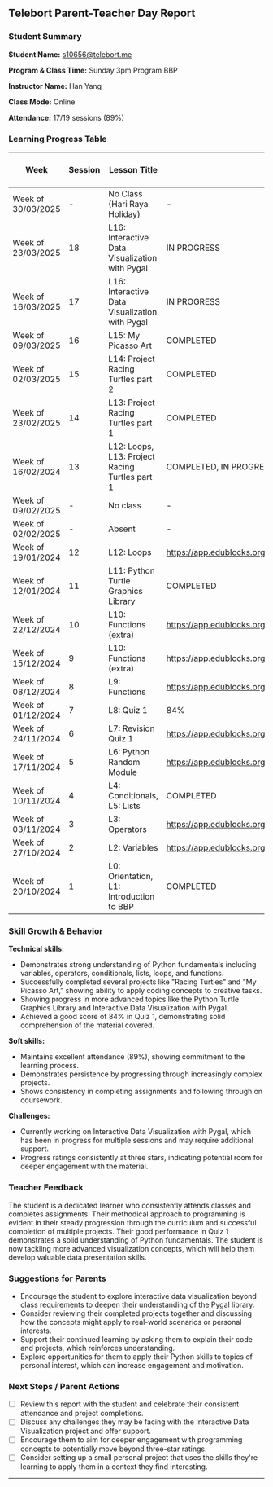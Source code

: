 ## Telebort Parent-Teacher Day Report

### Student Summary
**Student Name:** s10656@telebort.me

**Program & Class Time:** Sunday 3pm Program BBP

**Instructor Name:** Han Yang

**Class Mode:** Online

**Attendance:** 17/19 sessions (89%)


### Learning Progress Table

| Week | Session | Lesson Title | Submission Link/Score | Exit Ticket Score | Progress Rating |
|------|---------|-------------|------------------------|------------------|-----------------|
| Week of 30/03/2025 | - | No Class (Hari Raya Holiday) | - | - | ☆☆☆☆☆ |
| Week of 23/03/2025 | 18 | L16: Interactive Data Visualization with Pygal | IN PROGRESS | - | ★★★☆☆ |
| Week of 16/03/2025 | 17 | L16: Interactive Data Visualization with Pygal | IN PROGRESS | - | ★★★☆☆ |
| Week of 09/03/2025 | 16 | L15: My Picasso Art | COMPLETED | - | ★★★☆☆ |
| Week of 02/03/2025 | 15 | L14: Project Racing Turtles part 2 | COMPLETED | - | ★★★☆☆ |
| Week of 23/02/2025 | 14 | L13: Project Racing Turtles part 1 | COMPLETED | - | ★★★☆☆ |
| Week of 16/02/2024 | 13 | L12: Loops, L13: Project Racing Turtles part 1 | COMPLETED, IN PROGRESS | - | ★★★☆☆ |
| Week of 09/02/2025 | - | No class | - | - | ☆☆☆☆☆ |
| Week of 02/02/2025 | - | Absent | - | - | ☆☆☆☆☆ |
| Week of 19/01/2024 | 12 | L12: Loops | https://app.edublocks.org/project/mr6vnw0FNoX4nP3tfOgoKEosrRq1/s96nILh3Fxt9mgGScqpZ | - | ★★★☆☆ |
| Week of 12/01/2024 | 11 | L11: Python Turtle Graphics Library | COMPLETED | - | ★★★☆☆ |
| Week of 22/12/2024 | 10 | L10: Functions (extra) | https://app.edublocks.org/project/mr6vnw0FNoX4nP3tfOgoKEosrRq1/2ofKk4zhIyX93yrHpRSC | - | ★★★☆☆ |
| Week of 15/12/2024 | 9 | L10: Functions (extra) | https://app.edublocks.org/project/mr6vnw0FNoX4nP3tfOgoKEosrRq1/2ofKk4zhIyX93yrHpRSC | - | ★★★☆☆ |
| Week of 08/12/2024 | 8 | L9: Functions | https://app.edublocks.org/project/mr6vnw0FNoX4nP3tfOgoKEosrRq1/DdqeNgE06UeTiVQ00gpf | - | ★★★☆☆ |
| Week of 01/12/2024 | 7 | L8: Quiz 1 | 84% | - | ★★★☆☆ |
| Week of 24/11/2024 | 6 | L7: Revision Quiz 1 | https://app.edublocks.org/project/mr6vnw0FNoX4nP3tfOgoKEosrRq1/e9Kx3D854dZNgUNnSGiK | - | ★★★☆☆ |
| Week of 17/11/2024 | 5 | L6: Python Random Module | https://app.edublocks.org/project/mr6vnw0FNoX4nP3tfOgoKEosrRq1/wAi9HWP0mX554t0EkN1c | - | ★★★☆☆ |
| Week of 10/11/2024 | 4 | L4: Conditionals, L5: Lists | COMPLETED | - | ★★★☆☆ |
| Week of 03/11/2024 | 3 | L3: Operators | https://app.edublocks.org/project/mr6vnw0FNoX4nP3tfOgoKEosrRq1/O9pC6h51XggJHwgct0Vi | - | ★★★☆☆ |
| Week of 27/10/2024 | 2 | L2: Variables | https://app.edublocks.org/project/cTMhKcuGUBN4hW7yCZb1v42zL2l2/ujPsYiBiCu6kMA1C8pwv | - | ★★★☆☆ |
| Week of 20/10/2024 | 1 | L0: Orientation, L1: Introduction to BBP | COMPLETED | - | ★★★☆☆ |

### Skill Growth & Behavior

**Technical skills:**
* Demonstrates strong understanding of Python fundamentals including variables, operators, conditionals, lists, loops, and functions.
* Successfully completed several projects like "Racing Turtles" and "My Picasso Art," showing ability to apply coding concepts to creative tasks.
* Showing progress in more advanced topics like the Python Turtle Graphics Library and Interactive Data Visualization with Pygal.
* Achieved a good score of 84% in Quiz 1, demonstrating solid comprehension of the material covered.

**Soft skills:**
* Maintains excellent attendance (89%), showing commitment to the learning process.
* Demonstrates persistence by progressing through increasingly complex projects.
* Shows consistency in completing assignments and following through on coursework.

**Challenges:**
* Currently working on Interactive Data Visualization with Pygal, which has been in progress for multiple sessions and may require additional support.
* Progress ratings consistently at three stars, indicating potential room for deeper engagement with the material.

### Teacher Feedback

The student is a dedicated learner who consistently attends classes and completes assignments. Their methodical approach to programming is evident in their steady progression through the curriculum and successful completion of multiple projects. Their good performance in Quiz 1 demonstrates a solid understanding of Python fundamentals. The student is now tackling more advanced visualization concepts, which will help them develop valuable data presentation skills.

### Suggestions for Parents

* Encourage the student to explore interactive data visualization beyond class requirements to deepen their understanding of the Pygal library.
* Consider reviewing their completed projects together and discussing how the concepts might apply to real-world scenarios or personal interests.
* Support their continued learning by asking them to explain their code and projects, which reinforces understanding.
* Explore opportunities for them to apply their Python skills to topics of personal interest, which can increase engagement and motivation.

### Next Steps / Parent Actions

* [ ] Review this report with the student and celebrate their consistent attendance and project completions.
* [ ] Discuss any challenges they may be facing with the Interactive Data Visualization project and offer support.
* [ ] Encourage them to aim for deeper engagement with programming concepts to potentially move beyond three-star ratings.
* [ ] Consider setting up a small personal project that uses the skills they're learning to apply them in a context they find interesting.

---